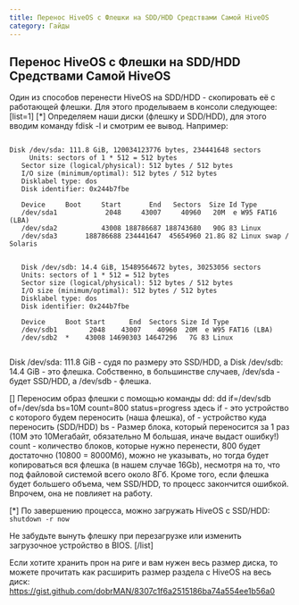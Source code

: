 ```yaml
---
title: Перенос HiveOS с Флешки на SDD/HDD Средствами Самой HiveOS
category: Гайды
---
```


## Перенос HiveOS с Флешки на SDD/HDD Средствами Самой HiveOS
Один из способов перенести HiveOS на SDD/HDD - скопировать её с работающей флешки.
Для этого проделываем в консоли следующее:
[list=1]
[*] Определяем наши диски (флешку и SDD/HDD), для этого вводим команду fdisk -l и смотрим ее вывод.
Например:


<pre><code>
Disk /dev/sda: 111.8 GiB, 120034123776 bytes, 234441648 sectors
	 Units: sectors of 1 * 512 = 512 bytes
   Sector size (logical/physical): 512 bytes / 512 bytes
   I/O size (minimum/optimal): 512 bytes / 512 bytes
   Disklabel type: dos
   Disk identifier: 0x244b7fbe

   Device     Boot     Start       End   Sectors  Size Id Type
   /dev/sda1            2048     43007     40960   20M  e W95 FAT16 (LBA)
   /dev/sda2           43008 188786687 188743680   90G 83 Linux
   /dev/sda3       188786688 234441647  45654960 21.8G 82 Linux swap / Solaris


   Disk /dev/sdb: 14.4 GiB, 15489564672 bytes, 30253056 sectors
   Units: sectors of 1 * 512 = 512 bytes
   Sector size (logical/physical): 512 bytes / 512 bytes
   I/O size (minimum/optimal): 512 bytes / 512 bytes
   Disklabel type: dos
   Disk identifier: 0x244b7fbe

   Device     Boot Start      End  Sectors Size Id Type
   /dev/sdb1        2048    43007    40960  20M  e W95 FAT16 (LBA)
   /dev/sdb2  *    43008 14690303 14647296   7G 83 Linux
	 </code></pre>

   Disk /dev/sda: 111.8 GiB - судя по размеру это SSD/HDD, а Disk /dev/sdb: 14.4 GiB - это флешка. Собственно, в большинстве случаев,
/dev/sda - будет SSD/HDD, а /dev/sdb - флешка.

[] Переносим образ флешки с помощью команды dd:
dd if=/dev/sdb of=/dev/sda bs=10M count=800 status=progress
здесь
if - это устройство с которого будем переносить (наша флешка),
of - устройство куда переносить (SDD/HDD)
bs - Размер блока, который переносится за 1 раз (10M это 10Мегабайт, обязательно M большая, иначе выдаст ошибку!)
count - количество блоков, которые нужно перенести, 800 будет достаточно (10800 = 8000Мб), можно не указывать, но тогда будет
копироваться вся флешка (в нашем случае 16Gb), несмотря на то, что под файловой системой всего около 8Гб. Кроме того,
если флешка будет большего объема, чем SSD/HDD, то процесс закончится ошибкой. Впрочем, она не повлияет на работу.

[*] По завершению процесса, можно загружать HiveOS с SSD/HDD:
`shutdown -r now`

Не забудьте вынуть флешку при перезагрузке или изменить загрузочное устройство в BIOS.
[/list]

Если хотите хранить прон на риге и вам нужен весь размер диска, то можете прочитать как расширить размер раздела с HiveOS на весь диск:
https://gist.github.com/dobrMAN/8307c1f6a2515186ba74a554ee1b56a0
